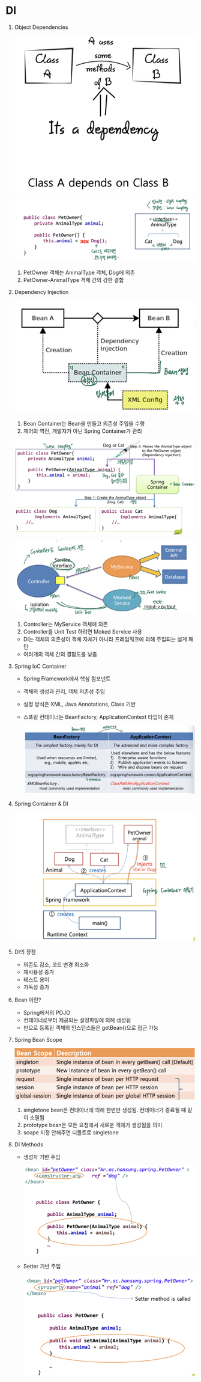 # DI

1. Object Dependencies
    
    ![스크린샷 2023-04-09 22.14.28.png](DI%2035cdf856cd074e8a8f590942a1ed6284/%25E1%2584%2589%25E1%2585%25B3%25E1%2584%258F%25E1%2585%25B3%25E1%2584%2585%25E1%2585%25B5%25E1%2586%25AB%25E1%2584%2589%25E1%2585%25A3%25E1%2586%25BA_2023-04-09_22.14.28.png)
    
    ![스크린샷 2023-04-09 22.15.16.png](DI%2035cdf856cd074e8a8f590942a1ed6284/%25E1%2584%2589%25E1%2585%25B3%25E1%2584%258F%25E1%2585%25B3%25E1%2584%2585%25E1%2585%25B5%25E1%2586%25AB%25E1%2584%2589%25E1%2585%25A3%25E1%2586%25BA_2023-04-09_22.15.16.png)
    
    1. PetOwner 객체는 AnimalType 객체, Dog에 의존
    2. PetOwner-AnimalType 객체 간의 강한 결합
2. Dependency Injection
    
    ![스크린샷 2023-04-09 22.18.19.png](DI%2035cdf856cd074e8a8f590942a1ed6284/%25E1%2584%2589%25E1%2585%25B3%25E1%2584%258F%25E1%2585%25B3%25E1%2584%2585%25E1%2585%25B5%25E1%2586%25AB%25E1%2584%2589%25E1%2585%25A3%25E1%2586%25BA_2023-04-09_22.18.19.png)
    
    1. Bean Container는 Bean을 만들고 의존성 주입을 수행
    2. 제어의 역전, 개발자가 아닌 Spring Container가 관리
    
    ![스크린샷 2023-04-09 22.20.00.png](DI%2035cdf856cd074e8a8f590942a1ed6284/%25E1%2584%2589%25E1%2585%25B3%25E1%2584%258F%25E1%2585%25B3%25E1%2584%2585%25E1%2585%25B5%25E1%2586%25AB%25E1%2584%2589%25E1%2585%25A3%25E1%2586%25BA_2023-04-09_22.20.00.png)
    
    ![스크린샷 2023-04-09 22.22.13.png](DI%2035cdf856cd074e8a8f590942a1ed6284/%25E1%2584%2589%25E1%2585%25B3%25E1%2584%258F%25E1%2585%25B3%25E1%2584%2585%25E1%2585%25B5%25E1%2586%25AB%25E1%2584%2589%25E1%2585%25A3%25E1%2586%25BA_2023-04-09_22.22.13.png)
    
    1. Controller는 MyService 객체에 의존
    2. Controller를 Unit Test 하려면 Moked Service 사용
    
    - DI는 객체의 의존성이 객체 자체가 아니라 프레임워크에 의해 주입되는 설계 패턴
    - 여러개의 객체 간의 결합도를 낮춤
3. Spring IoC Container
    - Spring Framework에서 핵심 컴포넌트
    - 객체의 생성과 관리, 객체 의존성 주입
    - 설정 방식은 XML, Java Annotations, Class 기반
    - 스프링 컨테이너는 BeanFactory, ApplicationContext 타입이 존재
        
        ![스크린샷 2023-04-09 22.30.44.png](DI%2035cdf856cd074e8a8f590942a1ed6284/%25E1%2584%2589%25E1%2585%25B3%25E1%2584%258F%25E1%2585%25B3%25E1%2584%2585%25E1%2585%25B5%25E1%2586%25AB%25E1%2584%2589%25E1%2585%25A3%25E1%2586%25BA_2023-04-09_22.30.44.png)
        
4. Spring Container & DI
    
    ![스크린샷 2023-04-09 22.32.17.png](DI%2035cdf856cd074e8a8f590942a1ed6284/%25E1%2584%2589%25E1%2585%25B3%25E1%2584%258F%25E1%2585%25B3%25E1%2584%2585%25E1%2585%25B5%25E1%2586%25AB%25E1%2584%2589%25E1%2585%25A3%25E1%2586%25BA_2023-04-09_22.32.17.png)
    
5. DI의 장점
    - 의존도 감소, 코드 변경 최소화
    - 재사용성 증가
    - 테스트 용이
    - 가독성 증가
6. Bean 이란?
    - Spring에서의 POJO
    - 컨테이너로부터 제공되는 설정파일에 의해 생성됨
    - 빈으로 등록된 객체의 인스턴스들은 getBean()으로 접근 가능
7. Spring Bean Scope
    
    ![스크린샷 2023-04-09 22.35.26.png](DI%2035cdf856cd074e8a8f590942a1ed6284/%25E1%2584%2589%25E1%2585%25B3%25E1%2584%258F%25E1%2585%25B3%25E1%2584%2585%25E1%2585%25B5%25E1%2586%25AB%25E1%2584%2589%25E1%2585%25A3%25E1%2586%25BA_2023-04-09_22.35.26.png)
    
    1. singletone bean은 컨테이너에 의해 한번만 생성됨. 컨테이너가 종료될 때 같이 소멸됨
    2. prototype bean은 모든 요청에서 새로운 객체가 생성됨을 의미. 
    3. scope 지정 안해주면 디폴트로 singletone
8. DI Methods
    - 생성자 기반 주입
        
        ![스크린샷 2023-04-09 22.43.22.png](DI%2035cdf856cd074e8a8f590942a1ed6284/%25E1%2584%2589%25E1%2585%25B3%25E1%2584%258F%25E1%2585%25B3%25E1%2584%2585%25E1%2585%25B5%25E1%2586%25AB%25E1%2584%2589%25E1%2585%25A3%25E1%2586%25BA_2023-04-09_22.43.22.png)
        
    - Setter 기반 주입
        
        ![스크린샷 2023-04-09 22.43.37.png](DI%2035cdf856cd074e8a8f590942a1ed6284/%25E1%2584%2589%25E1%2585%25B3%25E1%2584%258F%25E1%2585%25B3%25E1%2584%2585%25E1%2585%25B5%25E1%2586%25AB%25E1%2584%2589%25E1%2585%25A3%25E1%2586%25BA_2023-04-09_22.43.37.png)